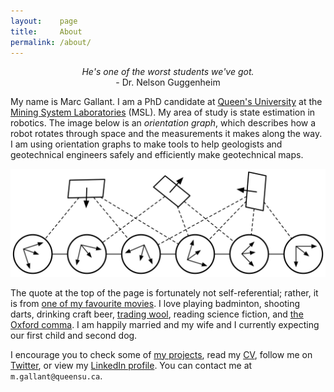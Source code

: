 ```yaml
---
layout:    page
title:     About
permalink: /about/
---
```


<p style='text-align: center;'><i>He's one of the worst students we've got.</i><br />- Dr. Nelson Guggenheim</p>

My name is Marc Gallant. I am a PhD candidate at [Queen's University](www.queensu.ca) at the [Mining System Laboratories](https://msl.engineering.queensu.ca) (MSL). My area of study is state estimation in robotics. The image below is an *orientation graph*, which describes how a robot rotates through space and the measurements it makes along the way. I am using orientation graphs to make tools to help geologists and geotechnical engineers safely and efficiently make geotechnical maps. 

![An orientation graph](/images/graph.png)

The quote at the top of the page is fortunately not self-referential; rather, it is from [one of my favourite movies](http://www.imdb.com/title/tt0128445/). I love playing badminton, shooting darts, drinking craft beer, [trading wool](https://en.wikipedia.org/wiki/Catan), reading science fiction, and [the Oxford comma](https://en.wikipedia.org/wiki/Serial_comma). I am happily married and my wife and I currently expecting our first child and second dog.

I encourage you to check some of [my projects](https://github.com/kam3k), read my [CV](../cv), follow me on [Twitter](https://twitter.com/marcjgallant), or view my [LinkedIn profile](http://ca.linkedin.com/in/marcjgallant). You can contact me at `m.gallant@queensu.ca`.
